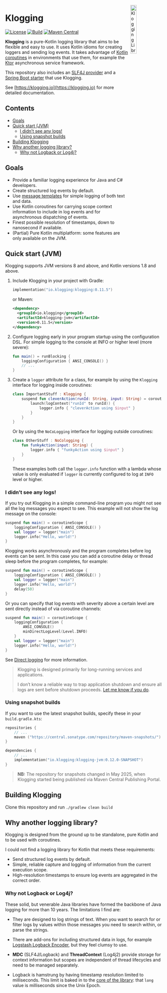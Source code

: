 <img src="docs/klogging.svg" width="20%" height="auto" alt="Klogging Library"
align="right"/>

# Klogging

[![License](https://img.shields.io/badge/License-Apache%202.0-blue.svg)](https://opensource.org/licenses/Apache-2.0)
[![Build](https://github.com/klogging/klogging/actions/workflows/build-klogging.yml/badge.svg)](https://github.com/klogging/klogging/actions/workflows/build-klogging.yml)
[![Maven Central](https://img.shields.io/maven-central/v/io.klogging/klogging-jvm.svg?label=maven%20central)](https://central.sonatype.com/search?smo=true&q=io.klogging%3Aklogging-jvm)

**Klogging** is a pure-Kotlin logging library that aims to be flexible and
easy to use. It uses Kotlin idioms for creating loggers and sending log
events. It takes advantage of
[Kotlin coroutines](https://kotlinlang.org/docs/coroutines-guide.html) in
environments that use them, for example the [Ktor](https://ktor.io)
asynchronous service framework.

This repository also includes an [SLF4J provider](slf4j-klogging) and a
[Spring Boot starter](klogging-spring-boot-starter)
that use Klogging.

See [https://klogging.io](https://klogging.io) for more detailed documentation.

## Contents

- [Goals](#goals)
- [Quick start (JVM)](#quick-start-jvm)
    - [I didn’t see any logs!](#i-didnt-see-any-logs)
    - [Using snapshot builds](#using-snapshot-builds)
- [Building Klogging](#building-klogging)
- [Why another logging library?](#why-another-logging-library)
    - [Why not Logback or Log4j?](#why-not-logback-or-log4j)

## Goals

- Provide a familiar logging experience for Java and C# developers.
- Create structured log events by default.
- Use [message templates](https://messagetemplates.org) for simple logging of
  both text and data.
- Use Kotlin coroutines for carrying scope context information to include in log
  events and for asynchronous dispatching of events.
- Finest possible resolution of timestamps, down to nanosecond if available.
- (Partial) Pure Kotlin multiplatform: some features are only available on the JVM.

## Quick start (JVM)

Klogging supports JVM versions 8 and above, and Kotlin versions 1.8 and above.

1. Include Klogging in your project with Gradle:

   ```kotlin
   implementation("io.klogging:klogging:0.11.5")
   ```

   or Maven:

   ```xml
   <dependency>
     <groupId>io.klogging</groupId>
     <artifactId>klogging-jvm</artifactId>
     <version>0.11.5</version>
   </dependency>
   ```

2. Configure logging early in your program startup using the configuration
   DSL. For simple logging to the console at INFO or higher level (more
   severe):

    ```kotlin
    fun main() = runBlocking {
        loggingConfiguration { ANSI_CONSOLE() }
        // ...
    }
    ```

3. Create a `logger` attribute for a class, for example by using the `Klogging` interface for
   logging inside
   coroutines:

    ```kotlin
    class ImportantStuff : Klogging {
        suspend fun cleverAction(runId: String, input: String) = coroutineScope {
            launch(logContext("runId" to runId)) {
                logger.info { "cleverAction using $input" }
            }
        }
    }
    ```

   Or by using the `NoCoLogging` interface for logging outside coroutines:

    ```kotlin
    class OtherStuff : NoCologging {
        fun funkyAction(input: String) {
            logger.info { "funkyAction using $input" }
        }
    }
    ```
   These examples both call the `logger.info` function with a lambda whose value is only evaluated
   if `logger` is currently configured to log at `INFO` level or higher.

### I didn’t see any logs!

If you try out Klogging in a simple command-line program you might not see all the log messages you
expect to see. This example will not show the log message on the console:

```kotlin
suspend fun main() = coroutineScope {
    loggingConfiguration { ANSI_CONSOLE() }
    val logger = logger("main")
    logger.info("Hello, world!")
}
```

Klogging works asynchronously and the program completes before log events can be
sent. In this case you can add a coroutine delay or thread sleep before the program completes,
for example:

```kotlin
suspend fun main() = coroutineScope {
    loggingConfiguration { ANSI_CONSOLE() }
    val logger = logger("main")
    logger.info("Hello, world!")
    delay(50)
}
```

Or you can specify that log events with severity above a certain level are sent directly instead of
via coroutine channels:

```kotlin
suspend fun main() = coroutineScope {
    loggingConfiguration {
        ANSI_CONSOLE()
        minDirectLogLevel(Level.INFO)
    }
    val logger = logger("main")
    logger.info("Hello, world!")
}
```

See [Direct logging](https://klogging.io/docs/concepts/direct-logging) for more information.

> Klogging is designed primarily for long-running services and applications.
>
> I don’t know a reliable way to trap application shutdown and ensure all logs are sent before
> shutdown proceeds. [Let me know if you do](mailto:info@klogging.io).

### Using snapshot builds

If you want to use the latest snapshot builds, specify these in your `build.gradle.kts`:

```kotlin
repositories {
    // ...
    maven ("https://central.sonatype.com/repository/maven-snapshots/")
}

dependencies {
    // ...
    implementation("io.klogging:klogging-jvm:0.12.0-SNAPSHOT")
}
```

> **NB:** The repository for snapshots changed in May 2025, when Klogging started being published via Maven Central
> Publishing Portal.

## Building Klogging

Clone this repository and run `./gradlew clean build`

## Why another logging library?

Klogging is designed from the ground up to be standalone, pure Kotlin and to
be used with coroutines.

I could not find a logging library for Kotlin that meets these requirements:

* Send structured log events by default.
* Simple, reliable capture and logging of information from the current execution scope.
* High-resolution timestamps to ensure log events are aggregated in the
  correct order.

### Why not Logback or Log4j?

These solid, but venerable Java libraries have formed the backbone of Java logging for more than 10
years. The limitations I find are:

* They are designed to log strings of text. When you want to search for or filter logs by values
  within those messages you need to search within, or parse the strings.

* There are add-ons for including structured data in logs, for example
  [Logstash Logback Encoder](https://github.com/logstash/logstash-logback-encoder), but they feel
  clumsy to use.

* **MDC** (SLF4J/Logback) and **ThreadContext** (Log4j2) provide storage for context information but
  scopes are independent of thread lifecycles and need to be managed separately.

* Logback is hamstrung by having timestamp resolution limited to milliseconds. This limit is baked
  in to the
  [core of the library](https://github.com/qos-ch/logback/blob/a154cd1b564d436c90a26b8cb1a2e8ffff0a4a47/logback-classic/src/main/java/ch/qos/logback/classic/spi/ILoggingEvent.java#L83):
  that `long` value is milliseconds since the Unix Epoch.
